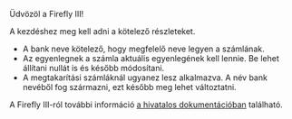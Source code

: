 Üdvözöl a Firefly III!

A kezdéshez meg kell adni a kötelező részleteket.

* A bank neve kötelező, hogy megfelelő neve legyen a számlának.
* Az egyenlegnek a számla aktuális egyenlegének kell lennie. Be lehet állítani nullát is és később módosítani.
* A megtakarítási számláknál ugyanez lesz alkalmazva. A név bank nevéből fog származni, ezt később meg lehet változtatni.

A Firefly III-ról további információ [a hivatalos dokumentációban](https://firefly-iii.readthedocs.io/en/latest/) található.
